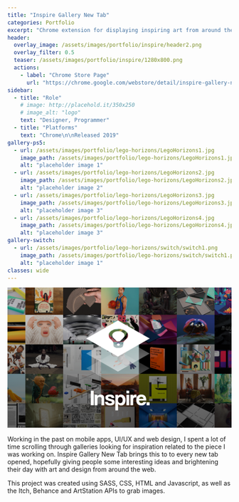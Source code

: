 ```yaml
---
title: "Inspire Gallery New Tab"
categories: Portfolio
excerpt: "Chrome extension for displaying inspiring art from around the web on every new tab."
header:
  overlay_image: /assets/images/portfolio/inspire/header2.png
  overlay_filter: 0.5
  teaser: /assets/images/portfolio/inspire/1280x800.png
  actions:
    - label: "Chrome Store Page"
      url: "https://chrome.google.com/webstore/detail/inspire-gallery-new-tab/feldechheiacimdajbkleojednhpophc"
sidebar:
  - title: "Role"
    # image: http://placehold.it/350x250
    # image_alt: "logo"
    text: "Designer, Programmer"
  - title: "Platforms"
    text: "Chrome\n\nReleased 2019"
gallery-ps5:
  - url: /assets/images/portfolio/lego-horizons/LegoHorizons1.jpg
    image_path: /assets/images/portfolio/lego-horizons/LegoHorizons1.jpg
    alt: "placeholder image 1"
  - url: /assets/images/portfolio/lego-horizons/LegoHorizons2.jpg
    image_path: /assets/images/portfolio/lego-horizons/LegoHorizons2.jpg
    alt: "placeholder image 2"
  - url: /assets/images/portfolio/lego-horizons/LegoHorizons3.jpg
    image_path: /assets/images/portfolio/lego-horizons/LegoHorizons3.jpg
    alt: "placeholder image 3"
  - url: /assets/images/portfolio/lego-horizons/LegoHorizons4.jpg
    image_path: /assets/images/portfolio/lego-horizons/LegoHorizons4.jpg
    alt: "placeholder image 3"
gallery-switch:
  - url: /assets/images/portfolio/lego-horizons/switch/switch1.png
    image_path: /assets/images/portfolio/lego-horizons/switch/switch1.png
    alt: "placeholder image 1"
classes: wide
---
```


![Alt](/assets/images/portfolio/inspire/1280x800.png "Title")

Working in the past on mobile apps, UI/UX and web design, I spent a lot of time scrolling through galleries looking for inspiration related to the piece I was working on. Inspire Gallery New Tab brings this to to every new tab opened, hopefully giving people some interesting ideas and brightening their day with art and design from around the web.

This project was created using SASS, CSS, HTML and Javascript, as well as the Itch, Behance and ArtStation APIs to grab images.